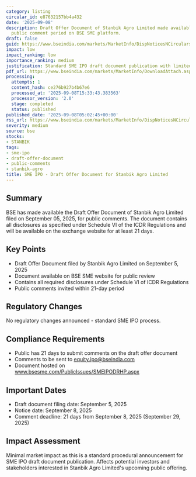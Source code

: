 ```yaml
---
category: listing
circular_id: e87632157bb4a432
date: '2025-09-08'
description: Draft Offer Document of Stanbik Agro Limited made available for 21-day
  public comment period on BSE SME platform.
draft: false
guid: https://www.bseindia.com/markets/MarketInfo/DispNoticesNCirculars.aspx?Noticeid={BA56C607-F8F9-442A-9FBE-25370496F811}&noticeno=20250908-4&dt=09/08/2025&icount=4&totcount=37&flag=0
impact: low
impact_ranking: low
importance_ranking: medium
justification: Standard SME IPO draft document publication with limited market impact
pdf_url: https://www.bseindia.com/markets/MarketInfo/DownloadAttach.aspx?id=20250908-4&attachedId=
processing:
  attempts: 1
  content_hash: ce276b927b4b67e6
  processed_at: '2025-09-08T15:33:43.383563'
  processor_version: '2.0'
  stage: completed
  status: published
published_date: '2025-09-08T05:02:45+00:00'
rss_url: https://www.bseindia.com/markets/MarketInfo/DispNoticesNCirculars.aspx?Noticeid={BA56C607-F8F9-442A-9FBE-25370496F811}&noticeno=20250908-4&dt=09/08/2025&icount=4&totcount=37&flag=0
severity: medium
source: bse
stocks:
- STANBIK
tags:
- sme-ipo
- draft-offer-document
- public-comments
- stanbik-agro
title: SME IPO - Draft Offer Document for Stanbik Agro Limited
---
```


## Summary

BSE has made available the Draft Offer Document of Stanbik Agro Limited filed on September 05, 2025, for public comments. The document contains all disclosures as specified under Schedule VI of the ICDR Regulations and will be available on the exchange website for at least 21 days.

## Key Points

- Draft Offer Document filed by Stanbik Agro Limited on September 5, 2025
- Document available on BSE SME website for public review
- Contains all required disclosures under Schedule VI of ICDR Regulations
- Public comments invited within 21-day period

## Regulatory Changes

No regulatory changes announced - standard SME IPO process.

## Compliance Requirements

- Public has 21 days to submit comments on the draft offer document
- Comments to be sent to equity.ipo@bseindia.com
- Document hosted on www.bsesme.com/PublicIssues/SMEIPODRHP.aspx

## Important Dates

- Draft document filing date: September 5, 2025
- Notice date: September 8, 2025
- Comment deadline: 21 days from September 8, 2025 (September 29, 2025)

## Impact Assessment

Minimal market impact as this is a standard procedural announcement for SME IPO draft document publication. Affects potential investors and stakeholders interested in Stanbik Agro Limited's upcoming public offering.
